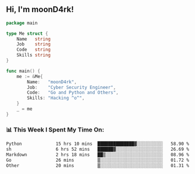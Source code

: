 <h2> Hi, I'm moonD4rk!</h2>

```go
package main

type Me struct {
	Name   string
	Job    string
	Code   string
	Skills string
}

func main() {
	me := &Me{
		Name:   "moonD4rk",
		Job:    "Cyber Security Engineer",
		Code:   "Go and Python and Others",
		Skills: "Hacking ^o^",
	}
	_ = me
}
```

<h3>📊 This Week I Spent My Time On:</h3>
<!-- <img align='right' src="https://github-readme-stats.vercel.app/api?username=moond4rk&show_icons=true&theme=radical", width="300" height="150"> -->

<!--START_SECTION:waka-->

```txt
Python             15 hrs 10 mins  ██████████████▓░░░░░░░░░░   58.90 %
sh                 6 hrs 52 mins   ██████▓░░░░░░░░░░░░░░░░░░   26.69 %
Markdown           2 hrs 18 mins   ██▒░░░░░░░░░░░░░░░░░░░░░░   08.96 %
Go                 26 mins         ▒░░░░░░░░░░░░░░░░░░░░░░░░   01.72 %
Other              20 mins         ▒░░░░░░░░░░░░░░░░░░░░░░░░   01.31 %
```

<!--END_SECTION:waka-->

